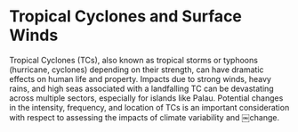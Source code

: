 # Tropical Cyclones and Surface Winds

Tropical Cyclones (TCs), also known as tropical storms or typhoons (hurricane, cyclones) depending on their strength, can have dramatic effects on human life and property. Impacts due to strong winds, heavy rains, and high seas associated with a landfalling TC can be devastating across multiple sectors, especially for islands like Palau.   Potential changes in the intensity, frequency, and location of TCs is an important consideration with respect to assessing the impacts of climate variability and ​￼​change.  